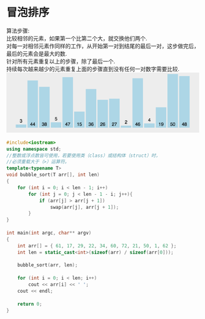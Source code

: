 # 冒泡排序
算法步骤: <br>
比较相邻的元素，如果第一个比第二个大，就交换他们两个. <br>
对每一对相邻元素作同样的工作，从开始第一对到结尾的最后一对，这步做完后，最后的元素会是最大的数. <br>
针对所有元素重复以上的步骤，除了最后一个. <br>
持续每次越来越少的元素重复上面的步骤直到没有任何一对数字需要比较. <br>
![bubble](https://github.com/MA-JIE/coding-offer/blob/master/%E5%B8%B8%E8%A7%81%E6%8E%92%E5%BA%8F%E7%AE%97%E6%B3%95/img/bubble.gif) <br>
```cpp
#include<iostream>
using namespace std;
//整数或浮点数皆可使用，若要使用类（class）或结构体（struct）时，
//必须重载大于（>）运算符。
template<typename T> 
void bubble_sort(T arr[], int len)
{
	for (int i = 0; i < len - 1; i++)
		for (int j = 0; j < len - 1 - i; j++){
			if (arr[j] > arr[j + 1])
				swap(arr[j], arr[j + 1]);
		}
}

int main(int argc, char** argv)
{
	int arr[] = { 61, 17, 29, 22, 34, 60, 72, 21, 50, 1, 62 };
	int len = static_cast<int>(sizeof(arr) / sizeof(arr[0]));

	bubble_sort(arr, len);
	
	for (int i = 0; i < len; i++)
		cout << arr[i] << ' ';
	cout << endl;

	return 0;
}
```
